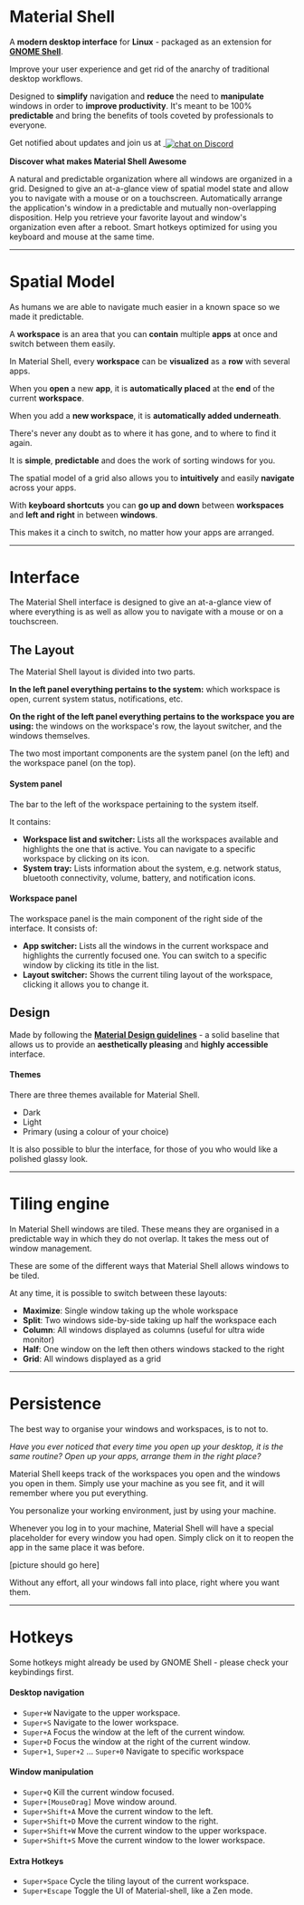 # Material Shell

A **modern desktop interface** for **Linux** - packaged as an extension for **[GNOME Shell](https://wiki.gnome.org/Projects/GnomeShell)**.

Improve your user experience and get rid of the anarchy of traditional desktop workflows. 

Designed to **simplify** navigation and **reduce** the need to **manipulate** windows in order to **improve productivity**. It's meant to be 100% **predictable** and bring the benefits of tools coveted by professionals to everyone. 

<!-- * **[Spatial Model]()** a **natural** and **predicable organization** where all windows are organized in a **grid**.
* **[Interface]()** is designed to give an at-a-glance view of spatial model state and allow you to navigate with a mouse or on a touchscreen.
* **[Tiling engine]()** **automatically arrange** the application's **window** in a **predictable** and mutually **non-overlapping** disposition.
* **[Persistence]()** help you **retrieve** your **favorite layout** and **window's organization** even after a reboot. -->
Get notified about updates and join us at ‎‎<a href="https://discord.gg/vBb7D9a">
        <img valign="middle" src="https://img.shields.io/discord/584783412959641716?logo=discord&style=for-the-badge"
            alt="chat on Discord">
</a>

**Discover what makes Material Shell Awesome**

<headline-list>
  
<headline-list-item icon="mdi-compass" to="#spatial-model" title="Spatial Model">
  A natural and predictable organization where all windows are organized in a grid.
</headline-list-item>

<headline-list-item icon="mdi-monitor-dashboard" to="#interface" title="Interface">
  Designed to give an at-a-glance view of spatial model state and allow you to navigate with a mouse or on a touchscreen.
</headline-list-item>

<headline-list-item icon="mdi-collage" to="#tiling-engine" title="Tiling engine">
  Automatically arrange the application's window in a predictable and mutually non-overlapping disposition.
</headline-list-item>

<headline-list-item icon="mdi-content-save" to="#persistence" title="Persistence">
  Help you retrieve your favorite layout and window's organization even after a reboot.
</headline-list-item>

<headline-list-item icon="mdi-keyboard" to="#hotkeys" title="Hotkeys">
  Smart hotkeys optimized for using you keyboard and mouse at the same time. 
</headline-list-item>

</headline-list>



---

# Spatial Model

As humans we are able to navigate much easier in a known space so we made it predictable.

<video-gif video="/videos/spatialisation.webm">
</video-gif>

A **workspace** is an area that you can **contain** multiple **apps** at once and switch between them easily.

In Material Shell, every **workspace** can be **visualized** as a **row** with several apps.

When you **open** a new **app**, it is **automatically placed** at the **end** of the current **workspace**.

When you add a **new workspace**, it is **automatically added underneath**.

There's never any doubt as to where it has gone, and to where to find it again.

It is **simple**, **predictable** and does the work of sorting windows for you.

The spatial model of a grid also allows you to **intuitively** and easily **navigate** across your apps. 

With **keyboard shortcuts** you can **go up and down** between **workspaces** and **left and right** in between **windows**. 

This makes it a cinch to switch, no matter how your apps are arranged.

---

# Interface

The Material Shell interface is designed to give an at-a-glance view of where everything is as well as allow you to navigate with a mouse or on a touchscreen.

## The Layout

The Material Shell layout is divided into two parts.

**In the left panel everything pertains to the system:** which workspace is open, current system status, notifications, etc.

**On the right of the left panel everything pertains to the workspace you are using:** the windows on the workspace's row, the layout switcher, and the windows themselves.

<video-gif video="/videos/interface_showcase.webm">
</video-gif>

The two most important components are the system panel (on the left) and the workspace panel (on the top).

#### System panel
The bar to the left of the workspace pertaining to the system itself. 

It contains:

* **Workspace list and switcher:** Lists all the workspaces available and highlights the one that is active. You can navigate to a specific workspace by clicking on its icon.
* **System tray:** Lists information about the system, e.g. network status, bluetooth connectivity, volume, battery, and notification icons.

#### Workspace panel
The workspace panel is the main component of the right side of the interface. It consists of:

* **App switcher:** Lists all the windows in the current workspace and highlights the currently focused one. You can switch to a specific window by clicking its title in the list.
* **Layout switcher:** Shows the current tiling layout of the workspace, clicking it allows you to change it.

## Design

Made by following the **[Material Design guidelines](https://material.io)** - a solid baseline that allows us to provide an **aesthetically pleasing** and **highly accessible** interface.

#### Themes
There are three themes available for Material Shell.

* Dark
* Light
* Primary (using a colour of your choice)

It is also possible to blur the interface, for those of you who would like a polished glassy look.

---

# Tiling engine
In Material Shell windows are tiled. These means they are organised in a predictable way in which they do not overlap. It takes the mess out of window management.

These are some of the different ways that Material Shell allows windows to be tiled.

<video-gif video="/videos/tiling_showcase.webm">
</video-gif>

At any time, it is possible to switch between these layouts:

* **Maximize**: Single window taking up the whole workspace
* **Split**: Two windows side-by-side taking up half the workspace each 
* **Column**: All windows displayed as columns (useful for ultra wide monitor)
* **Half**: One window on the left then others windows stacked to the right
* **Grid**: All windows displayed as a grid

---

# Persistence

The best way to organise your windows and workspaces, is to not to.

*Have you ever noticed that every time you open up your desktop, it is the same routine? Open up your apps, arrange them in the right place?*

Material Shell keeps track of the workspaces you open and the windows you open in them. Simply use your machine as you see fit, and it will remember where you put everything.

You personalize your working environment, just by using your machine.

Whenever you log in to your machine, Material Shell will have a special placeholder for every window you had open. Simply click on it to reopen the app in the same place it was before.

[picture should go here]

Without any effort, all your windows fall into place, right where you want them.

---

# Hotkeys
Some hotkeys might already be used by GNOME Shell - please check your keybindings first.
#### Desktop navigation
* `Super+W` Navigate to the upper workspace.
* `Super+S` Navigate to the lower workspace.
* `Super+A` Focus the window at the left of the current window.
* `Super+D` Focus the window at the right of the current window.
* `Super+1`, `Super+2` ... `Super+0` Navigate to specific workspace

#### Window manipulation
* `Super+Q` Kill the current window focused.
* `Super+[MouseDrag]` Move window around.
* `Super+Shift+A` Move the current window to the left.
* `Super+Shift+D` Move the current window to the right.
* `Super+Shift+W` Move the current window to the upper workspace.
* `Super+Shift+S` Move the current window to the lower workspace.

#### Extra Hotkeys
* `Super+Space` Cycle the tiling layout of the current workspace.
* `Super+Escape` Toggle the UI of Material-shell, like a Zen mode.